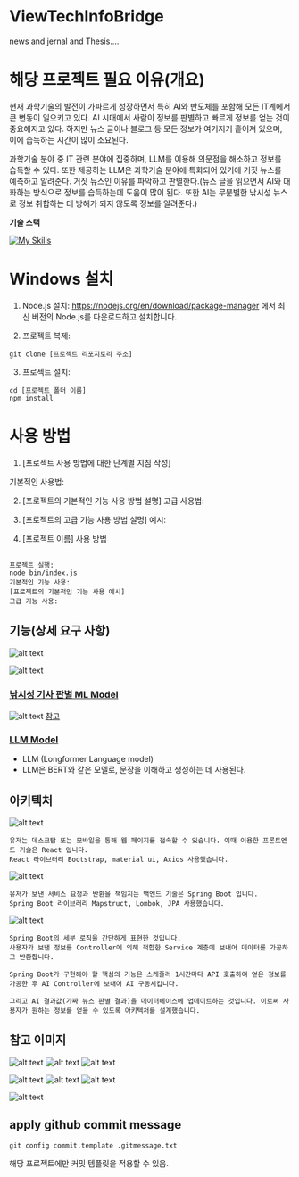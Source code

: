 # ViewTechInfoBridge

news and jernal and Thesis....

# 해당 프로젝트 필요 이유(개요)

현재 과학기술의 발전이 가파르게 성장하면서 특히 AI와 반도체를 포함해 모든 IT계에서 큰 변동이 일으키고 있다. AI 시대에서 사람이 정보를 판별하고 빠르게 정보를 얻는 것이 중요해지고 있다.
하지만 뉴스 글이나 블로그 등 모든 정보가 여기저기 흩어져 있으며, 이에 습득하는 시간이 많이 소요된다.

과학기술 분야 중 IT 관련 분야에 집중하며, LLM를 이용해 의문점을 해소하고 정보를 습득할 수 있다. 또한 제공하는 LLM은 과학기술 분야에 특화되어 있기에 거짓 뉴스를 예측하고 알려준다. 거짓 뉴스인 이유를 파악하고 판별한다.(뉴스 글을 읽으면서 AI와 대화하는 방식으로 정보를 습득하는데 도움이 많이 된다. 또한 AI는 무분별한 낚시성 뉴스로 정보 취합하는 데 방해가 되지 않도록 정보를 알려준다.)

**기술 스택**

[![My Skills](https://skillicons.dev/icons?i=ts,react,spring,py)](https://skillicons.dev)


# Windows 설치

1. Node.js 설치: https://nodejs.org/en/download/package-manager 에서 최신 버전의 Node.js를 다운로드하고 설치합니다.

2. 프로젝트 복제:
```
git clone [프로젝트 리포지토리 주소]
```
3. 프로젝트 설치:
```
cd [프로젝트 폴더 이름]
npm install
```
# 사용 방법
1. [프로젝트 사용 방법에 대한 단계별 지침 작성]

기본적인 사용법:

2. [프로젝트의 기본적인 기능 사용 방법 설명]
고급 사용법:

3. [프로젝트의 고급 기능 사용 방법 설명]
예시:

4. [프로젝트 이름] 사용 방법
```

프로젝트 실행:
node bin/index.js
기본적인 기능 사용:
[프로젝트의 기본적인 기능 사용 예시]
고급 기능 사용:
```


## 기능(상세 요구 사항)

![alt text](image-12.png)

![alt text](image-13.png)

### [낚시성 기사 판별 ML Model]("https://aihub.or.kr/aihubdata/data/view.do?currMenu=115&topMenu=100&dataSetSn=71338")

![alt text](image.png)
[참고](https://www.dbpia.co.kr/journal/articleDetail?nodeId=NODE11485497)

### [LLM Model]("https://huggingface.co/transformers/model_doc/longformer.html")

- LLM (Longformer Language model)
- LLM은 BERT와 같은 모델로, 문장을 이해하고 생성하는 데 사용된다.

## 아키텍처

![alt text](image-2.png)
```
유저는 데스크탑 또는 모바일을 통해 웹 페이지를 접속할 수 있습니다. 이때 이용한 프론트엔드 기술은 React 입니다.
React 라이브러리 Bootstrap, material ui, Axios 사용했습니다.
```


![alt text](image-3.png)
```
유저가 보낸 서비스 요청과 반환을 책임지는 백엔드 기술은 Spring Boot 입니다.
Spring Boot 라이브러리 Mapstruct, Lombok, JPA 사용했습니다.
```
![alt text](image-4.png)
```
Spring Boot의 세부 로직을 간단하게 표현한 것입니다.
사용자가 보낸 정보를 Controller에 의해 적합한 Service 계층에 보내어 데이터를 가공하고 반환합니다.
```

```
Spring Boot가 구현해야 할 핵심의 기능은 스케줄러 1시간마다 API 호출하여 얻은 정보를 가공한 후 AI Controller에 보내어 AI 구동시킵니다. 

그리고 AI 결과값(가짜 뉴스 판별 결과)을 데이터베이스에 업데이트하는 것입니다. 이로써 사용자가 원하는 정보를 얻을 수 있도록 아키텍처를 설계했습니다.
```

## 참고 이미지
![alt text](image-5.png)
![alt text](image-6.png)
![alt text](image-7.png)

![alt text](image-8.png)
![alt text](image-9.png)
![alt text](image-10.png)

![alt text](image-11.png)

## apply github commit message

```shell
git config commit.template .gitmessage.txt
```

해당 프로젝트에만 커밋 템플릿을 적용할 수 있음.

